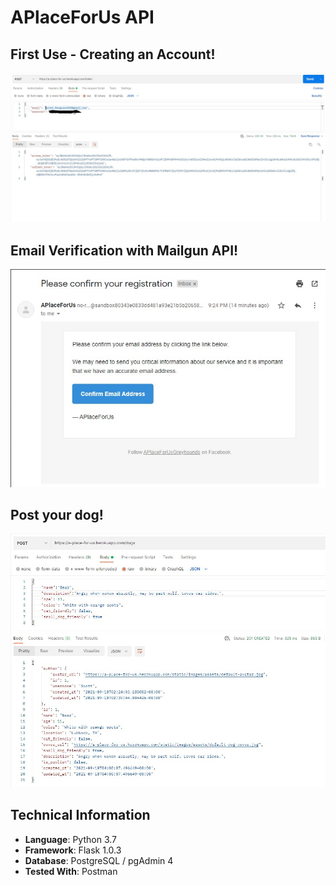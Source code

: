 # APlaceForUs API

## First Use - Creating an Account!

![LoginSuccess](/testPictures/accountLogInSuccess.jpg)

## Email Verification with Mailgun API!

![MailGunAPI](/testPictures/accountVerification.jpg)

## Post your dog!

![DogPostSuccess](/testPictures/dogPostSuccess.jpg)

## Technical Information
* **Language**: Python 3.7
* **Framework**: Flask 1.0.3
* **Database**: PostgreSQL / pgAdmin 4
* **Tested With**: Postman
